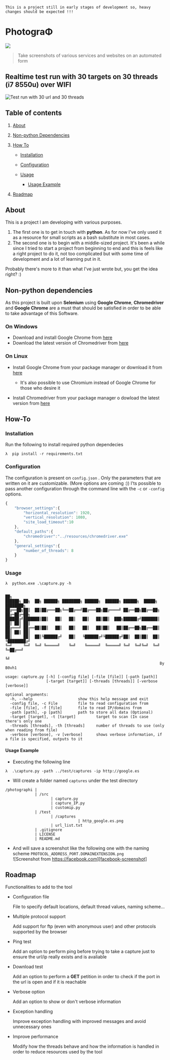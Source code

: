 ``` This is a project still in early stages of development so, heavy changes should be expected !!! ```  
# PhotograΦ   

![](https://raw.githubusercontent.com/30vh1/photographi/master/resources/logos/logo256.png)

> Take screenshots of various services and websites on an automated form  

## Realtime test run with 30 targets on 30 threads (i7 8550u) over WIFI
![Test run with 30 url and 30 threads][30-threads-gif]

## Table of contents

1. [About](#about)
2. [Non-python Dependencies](#non-python-dependencies)
3. [How To](#how-to)  

    - [Installation](#installation)
    - [Configuration](#configuration)
    - [Usage](#usage)  
    
    	- [Usage Example](#usage-example)  
4. [Roadmap](#roadmap)

## About    

This is a project I am developing with various purposes.
1. The first one is to get in touch with **python**. As for now I've only used it as a resource for small scripts as a bash substitute in most cases.  
2. The second one is to begin with a middle-sized project. It's been a while since I tried to start a project from beginning to end and this is feels like a right project to do it, not too complicated but with some time of development and a lot of learning put in it.  

Probably there's more to it than what I've just wrote but, you get the idea right? :)  


## Non-python dependencies  

As this project is built upon **Selenium** using **Google Chrome**, **Chromedriver** and **Google Chrome** are a must that should be satisfied in order to be able to take advantage of this Software.

### On Windows 

* Download and install Google Chrome from [here][google-chrome-url-windows]  
* Download the latest version of Chromedriver from [here][chromedriver-url-windows]  
  
### On Linux  
* Install Google Chrome from your package manager or download it from [here][google-chrome-url-linux]  

    * It's also possible to use Chromium instead of Google Chrome for those who desire it  
* Install Chromedriver from your package manager o dowload the latest version from [here][chromedriver-url-linux]   

## How-To

### Installation  
Run the following to install required python dependecies  
```shell  
λ  pip install -r requirements.txt
```  

### Configuration
The configuration is present on ```config.json``` . Only the parameters that are written on it are customizable. (More options are coming :))
I'ts possible to pass another configuration through the command line with the ```-c``` or ```-config``` options.

```Javascript  
{
	"browser_settings":{
		"horizontal_resolution": 1920,
		"vertical_resolution": 1080,
		"site_load_timeout":10
	},
	"default_paths":{
		"chromedriver":"../resources/chromedriver.exe"
	},
	"general_settings":{
		"number_of_threads": 8
	}
}
``` 
### Usage   
```shell  
λ  python.exe .\capture.py -h

                                                                         ██╗
██████╗ ██╗  ██╗ ██████╗ ████████╗ ██████╗  ██████╗ ██████╗  █████╗   ████████╗
██╔══██╗██║  ██║██╔═══██╗╚══██╔══╝██╔═══██╗██╔════╝ ██╔══██╗██╔══██╗ ██╔═██╔═██╗
██████╔╝███████║██║   ██║   ██║   ██║   ██║██║  ███╗██████╔╝███████║ ██║ ██║ ██║
██╔═══╝ ██╔══██║██║   ██║   ██║   ██║   ██║██║   ██║██╔══██╗██╔══██║ ██║ ██║ ██║
██║     ██║  ██║╚██████╔╝   ██║   ╚██████╔╝╚██████╔╝██║  ██║██║  ██║ ╚████████╔╝
╚═╝     ╚═╝  ╚═╝ ╚═════╝    ╚═╝    ╚═════╝  ╚═════╝ ╚═╝  ╚═╝╚═╝  ╚═╝   ╚═██╔══╝
                                                                          ╚╝
                                                                    By B0vh1

usage: capture.py [-h] [-config file] [-file [file]] [-path [path]]
                  [-target [target]] [-threads [threads]] [-verbose [verbose]]

optional arguments:
  -h, --help					show this help message and exit
  -config file, -c File 		file to read configuration from
  -file [file], -f [file]	 	file to read IP/domains from
  -path [path], -p [path]	 	path to store all data (Optional)
  -target [target], -t [target]			target to scan (In case there's only one
  -threads [threads], -th [threads]		number of threads to use (only when reading from file)
  -verbose [verbose], -v [verbose]		shows verbose information, if a file is specified, outputs to it
``` 
#### Usage Example  
* Executing the following line   

```shell  
λ  .\capture.py -path ../test/captures -ip http://google.es
```

* Will create a folder named ```captures``` under the test directory
``` 
/photographi |
			 | /src
					| capture.py
					| capture_IP.py
					| customip.py
			 | /test
				 	| /captures
					 			| http_google.es.png
				 	| url_list.txt
			 | .gitignore
			 | LICENSE
			 | README.md

``` 

* And will save a screenshot like the following one with the naming scheme ```PROTOCOL_ADDRESS_PORT.DOMAINEXTENSION.png```  
![Screenshot from https://facebook.com][facebook-screenshot]  

## Roadmap  
Functionalities to add to the tool  

* Configuration file  
	
	File to specify default locations, default thread values, naming scheme...  

* Multiple protocol support  
	
	Add support for ftp (even with anonymous user) and other protocols supported by the browser  

* Ping test  

	Add an option to perform ping before trying to take a capture just to ensure the url/ip really exists and is avaliable  

* Download test  
	
	Add an option to perform a **GET** petition in order to check if the port in the url is open and if it is reachable  

* Verbose option  
	
	Add an option to show or don't verbose information  

* Exception handling  

	Improve exception handling with improved messages and avoid unnecessary ones  

* Improve performance  

	Modify how the threads behave and how the information is handled in order to reduce resources used by the tool  


[30-threads-gif]: https://raw.githubusercontent.com/30vh1/photographi/master/resources/30_targets_30_threads.gif
[chromedriver-url-linux]: https://chromedriver.storage.googleapis.com/index.html
[chromedriver-url-windows]: https://chromedriver.storage.googleapis.com/index.html
[facebook-screenshot]: https://raw.githubusercontent.com/30vh1/photographi/master/test/captures/https_facebook.com.png
[google-chrome-url-linux]: https://www.google.com/chrome/browser/desktop/index.html  
[google-chrome-url-windows]: https://www.google.com/chrome/browser/desktop/index.html  
